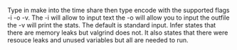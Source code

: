   Type in make into the time share then type encode with the supported flags -i -o -v. The -i will allow to input text the -o will allow you to input the outfile the -v will print the stats. The default is standard input. Infer states that there are memory leaks but valgrind does not. It also states that there were resouce leaks and unused variables but all are needed to run. 

